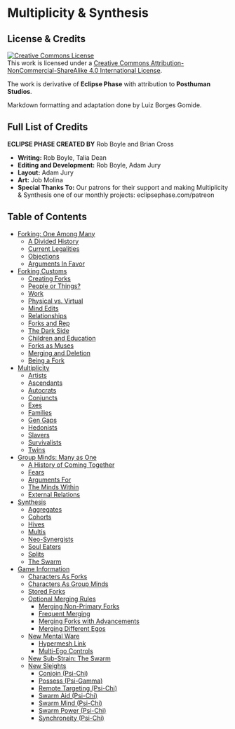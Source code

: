 # Multiplicity & Synthesis

## License & Credits

<a rel="license" href="http://creativecommons.org/licenses/by-nc-sa/4.0/"><img alt="Creative Commons License" style="border-width:0" src="https://i.creativecommons.org/l/by-nc-sa/4.0/88x31.png" /></a><br />
This work is licensed under a <a rel="license" href="http://creativecommons.org/licenses/by-nc-sa/4.0/">Creative Commons Attribution-NonCommercial-ShareAlike 4.0 International License</a>.

The work is derivative of **Eclipse Phase** with attribution to **Posthuman Studios**.

Markdown formatting and adaptation done by Luiz Borges Gomide.

## Full List of Credits

**ECLIPSE PHASE CREATED BY** Rob Boyle and Brian Cross

<div class="stat-list">

- **Writing:** Rob Boyle, Talia Dean
- **Editing and Development:** Rob Boyle, Adam Jury
- **Layout:** Adam Jury
- **Art:** Job Molina
- **Special Thanks To:** Our patrons for their support and making Multiplicity & Synthesis one of our monthly projects: eclipsephase.com/patreon

</div>

## Table of Contents

<!-- TOC PLACEHOLDER -->

- [Forking: One Among Many](01-forking-one-among-many.md)
  - [A Divided History](01-forking-one-among-many.md#a-divided-history)
  - [Current Legalities](01-forking-one-among-many.md#current-legalities)
  - [Objections](01-forking-one-among-many.md#objections)
  - [Arguments In Favor](01-forking-one-among-many.md#arguments-in-favor)
- [Forking Customs](02-forking-customs.md)
  - [Creating Forks](02-forking-customs.md#creating-forks)
  - [People or Things?](02-forking-customs.md#people-or-things)
  - [Work](02-forking-customs.md#work)
  - [Physical vs. Virtual](02-forking-customs.md#physical-vs-virtual)
  - [Mind Edits](02-forking-customs.md#mind-edits)
  - [Relationships](02-forking-customs.md#relationships)
  - [Forks and Rep](02-forking-customs.md#forks-and-rep)
  - [The Dark Side](02-forking-customs.md#the-dark-side)
  - [Children and Education](02-forking-customs.md#children-and-education)
  - [Forks as Muses](02-forking-customs.md#forks-as-muses)
  - [Merging and Deletion](02-forking-customs.md#merging-and-deletion)
  - [Being a Fork](02-forking-customs.md#being-a-fork)
- [Multiplicity](03-multiplicity.md)
  - [Artists](03-multiplicity.md#artists)
  - [Ascendants](03-multiplicity.md#ascendants)
  - [Autocrats](03-multiplicity.md#autocrats)
  - [Conjuncts](03-multiplicity.md#conjuncts)
  - [Exes](03-multiplicity.md#exes)
  - [Families](03-multiplicity.md#families)
  - [Gen Gaps](03-multiplicity.md#gen-gaps)
  - [Hedonists](03-multiplicity.md#hedonists)
  - [Slavers](03-multiplicity.md#slavers)
  - [Survivalists](03-multiplicity.md#survivalists)
  - [Twins](03-multiplicity.md#twins)
- [Group Minds: Many as One](04-group-minds-many-as-one.md)
  - [A History of Coming Together](04-group-minds-many-as-one.md#a-history-of-coming-together)
  - [Fears](04-group-minds-many-as-one.md#fears)
  - [Arguments For](04-group-minds-many-as-one.md#arguments-for)
  - [The Minds Within](04-group-minds-many-as-one.md#the-minds-within)
  - [External Relations](04-group-minds-many-as-one.md#external-relations)
- [Synthesis](05-synthesis.md)
  - [Aggregates](05-synthesis.md#aggregates)
  - [Cohorts](05-synthesis.md#cohorts)
  - [Hives](05-synthesis.md#hives)
  - [Multis](05-synthesis.md#multis)
  - [Neo-Synergists](05-synthesis.md#neo-synergists)
  - [Soul Eaters](05-synthesis.md#soul-eaters)
  - [Splits](05-synthesis.md#splits)
  - [The Swarm](05-synthesis.md#the-swarm)
- [Game Information](06-game-information.md)
  - [Characters As Forks](06-game-information.md#characters-as-forks)
  - [Characters As Group Minds](06-game-information.md#characters-as-group-minds)
  - [Stored Forks](06-game-information.md#stored-forks)
  - [Optional Merging Rules](06-game-information.md#optional-merging-rules)
    - [Merging Non-Primary Forks](06-game-information.md#merging-non-primary-forks)
    - [Frequent Merging](06-game-information.md#frequent-merging)
    - [Merging Forks with Advancements](06-game-information.md#merging-forks-with-advancements)
    - [Merging Different Egos](06-game-information.md#merging-different-egos)
  - [New Mental Ware](06-game-information.md#new-mental-ware)
    - [Hypermesh Link](06-game-information.md#hypermesh-link)
    - [Multi-Ego Controls](06-game-information.md#multi-ego-controls)
  - [New Sub-Strain: The Swarm](06-game-information.md#new-sub-strain-the-swarm)
  - [New Sleights](06-game-information.md#new-sleights)
    - [Conjoin (Psi-Chi)](06-game-information.md#conjoin-psi-chi)
    - [Possess (Psi-Gamma)](06-game-information.md#possess-psi-gamma)
    - [Remote Targeting (Psi-Chi)](06-game-information.md#remote-targeting-psi-chi)
    - [Swarm Aid (Psi-Chi)](06-game-information.md#swarm-aid-psi-chi)
    - [Swarm Mind (Psi-Chi)](06-game-information.md#swarm-mind-psi-chi)
    - [Swarm Power (Psi-Chi)](06-game-information.md#swarm-power-psi-chi)
    - [Synchroneity (Psi-Chi)](06-game-information.md#synchroneity-psi-chi)
